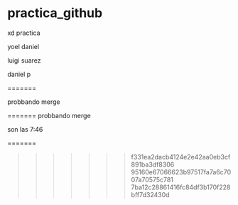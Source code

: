 # practica_github
xd practica

yoel daniel

luigi suarez

daniel p

=======



probbando merge

=======
probbando merge

son las 7:46

=======
>>>>>>> f331ea2dacb4124e2e42aa0eb3cf891ba3df8306
>>>>>>> 95160e67066623b97517fa7a6c7007a70575c781
>>>>>>> 7ba12c28861416fc84df3b170f228bff7d32430d
